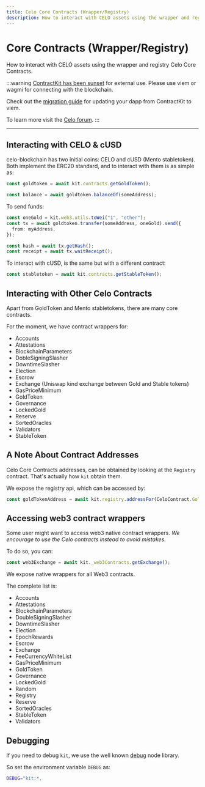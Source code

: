 ```yaml
---
title: Celo Core Contracts (Wrapper/Registry)
description: How to interact with CELO assets using the wrapper and registry Celo Core Contracts.
---
```


# Core Contracts (Wrapper/Registry)

How to interact with CELO assets using the wrapper and registry Celo Core Contracts.

:::warning
[ContractKit has been sunset](https://forum.celo.org/t/sunsetting-contractkit/5337) for external use. Please use viem or wagmi for connecting with the blockchain. 

Check out the [migration guide](./migrating-to-viem.md) for updating your dapp from ContractKit to viem.

To learn more visit the [Celo forum](https://forum.celo.org/t/sunsetting-contractkit/5337). 
:::

---

## Interacting with CELO & cUSD

celo-blockchain has two initial coins: CELO and cUSD (Mento stabletoken).
Both implement the ERC20 standard, and to interact with them is as simple as:

```ts
const goldtoken = await kit.contracts.getGoldToken();

const balance = await goldtoken.balanceOf(someAddress);
```

To send funds:

```ts
const oneGold = kit.web3.utils.toWei("1", "ether");
const tx = await goldtoken.transfer(someAddress, oneGold).send({
  from: myAddress,
});

const hash = await tx.getHash();
const receipt = await tx.waitReceipt();
```

To interact with cUSD, is the same but with a different contract:

```ts
const stabletoken = await kit.contracts.getStableToken();
```

## Interacting with Other Celo Contracts

Apart from GoldToken and Mento stabletokens, there are many core contracts.

For the moment, we have contract wrappers for:

- Accounts
- Attestations
- BlockchainParameters
- DobleSigningSlasher
- DowntimeSlasher
- Election
- Escrow
- Exchange (Uniswap kind exchange between Gold and Stable tokens)
- GasPriceMinimum
- GoldToken
- Governance
- LockedGold
- Reserve
- SortedOracles
- Validators
- StableToken

## A Note About Contract Addresses

Celo Core Contracts addresses, can be obtained by looking at the `Registry` contract.
That's actually how `kit` obtain them.

We expose the registry api, which can be accessed by:

```ts
const goldTokenAddress = await kit.registry.addressFor(CeloContract.GoldToken);
```

## Accessing web3 contract wrappers

Some user might want to access web3 native contract wrappers.
_We encourage to use the Celo contracts instead to avoid mistakes._

To do so, you can:

```ts
const web3Exchange = await kit._web3Contracts.getExchange();
```

We expose native wrappers for all Web3 contracts.

The complete list is:

- Accounts
- Attestations
- BlockchainParameters
- DoubleSigningSlasher
- DowntimeSlasher
- Election
- EpochRewards
- Escrow
- Exchange
- FeeCurrencyWhiteList
- GasPriceMinimum
- GoldToken
- Governance
- LockedGold
- Random
- Registry
- Reserve
- SortedOracles
- StableToken
- Validators

## Debugging

If you need to debug `kit`, we use the well known [debug](https://github.com/visionmedia/debug) node library.

So set the environment variable `DEBUG` as:

```bash
DEBUG="kit:*,
```
